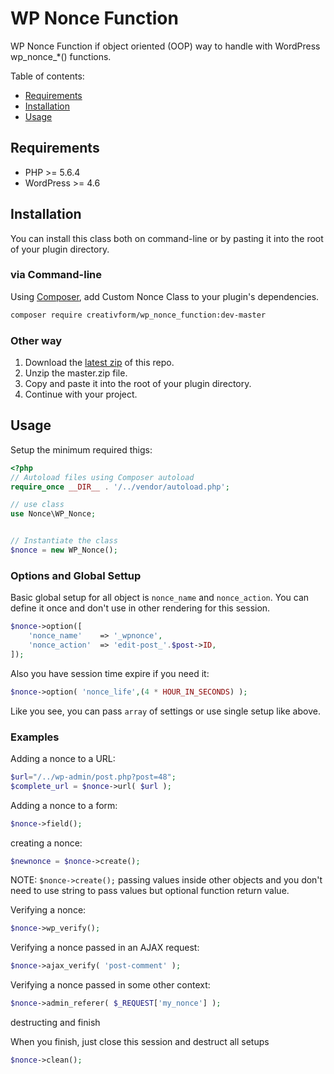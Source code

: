 # WP Nonce Function
WP Nonce Function if object oriented (OOP) way to handle with WordPress wp_nonce_*() functions. 


Table of contents:
 * [Requirements](#requirements)
 * [Installation](#installation)
 * [Usage](#usage)

## Requirements

* PHP >= 5.6.4
* WordPress >= 4.6

## Installation

You can install this class both on command-line or by pasting it into the root of your plugin directory.

### via Command-line

Using [Composer](https://getcomposer.org/), add Custom Nonce Class to your plugin's dependencies.

```sh
composer require creativform/wp_nonce_function:dev-master
```

### Other way

1. Download the [latest zip](https://github.com/CreativForm/wp-nonce-function/archive/master.zip) of this repo.
2. Unzip the master.zip file.
3. Copy and paste it into the root of your plugin directory.
4. Continue with your project.

## Usage

Setup the minimum required thigs:

```php
<?php 
// Autoload files using Composer autoload
require_once __DIR__ . '/../vendor/autoload.php';

// use class
use Nonce\WP_Nonce;


// Instantiate the class
$nonce = new WP_Nonce();
```
### Options and Global Settup

Basic global setup for all object is `nonce_name` and `nonce_action`. You can define it once and don't use in other rendering for this session.
```php
$nonce->option([
    'nonce_name' 	=> '_wpnonce',
    'nonce_action' 	=> 'edit-post_'.$post->ID,
]);
```

Also you have session time expire if you need it:

```php
$nonce->option( 'nonce_life',(4 * HOUR_IN_SECONDS) );
```
Like you see, you can pass `array` of settings or use single setup like above.
### Examples

Adding a nonce to a URL:

```php
$url="/../wp-admin/post.php?post=48";
$complete_url = $nonce->url( $url );
```

Adding a nonce to a form:

```php
$nonce->field();
```

creating a nonce:

```php
$newnonce = $nonce->create();
```
NOTE: `$nonce->create();` passing values inside other objects and you don't need to use string to pass values but optional function return value.

Verifying a nonce:

```php
$nonce->wp_verify();
```

Verifying a nonce passed in an AJAX request:

```php
$nonce->ajax_verify( 'post-comment' );
```

Verifying a nonce passed in some other context:

```php
$nonce->admin_referer( $_REQUEST['my_nonce'] );
```

destructing and finish

When you finish, just close this session and destruct all setups
```php
$nonce->clean();
```


